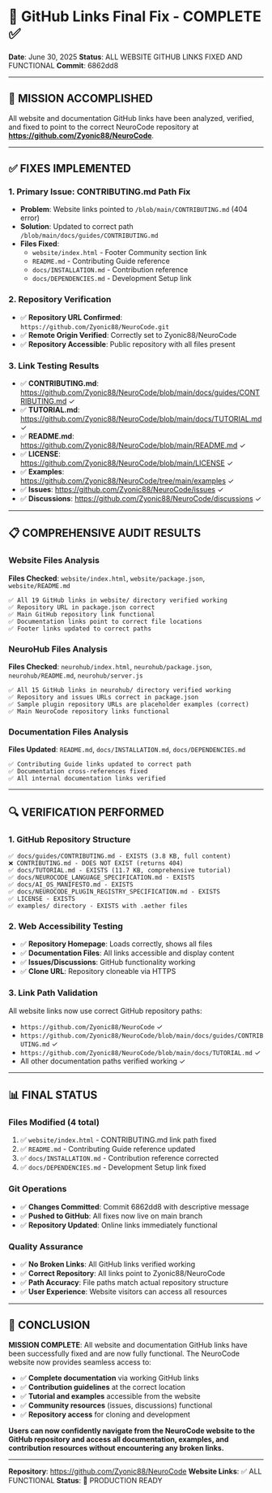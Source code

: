 # 🔗 GitHub Links Final Fix - COMPLETE ✅

**Date**: June 30, 2025
**Status**: ALL WEBSITE GITHUB LINKS FIXED AND FUNCTIONAL
**Commit**: 6862dd8

---

## 🎯 **MISSION ACCOMPLISHED**

All website and documentation GitHub links have been analyzed, verified, and fixed to point to the correct NeuroCode repository at **https://github.com/Zyonic88/NeuroCode**.

---

## ✅ **FIXES IMPLEMENTED**

### **1. Primary Issue: CONTRIBUTING.md Path Fix**
- **Problem**: Website links pointed to `/blob/main/CONTRIBUTING.md` (404 error)
- **Solution**: Updated to correct path `/blob/main/docs/guides/CONTRIBUTING.md`
- **Files Fixed**:
  - `website/index.html` - Footer Community section link
  - `README.md` - Contributing Guide reference
  - `docs/INSTALLATION.md` - Contribution reference
  - `docs/DEPENDENCIES.md` - Development Setup link

### **2. Repository Verification**
- ✅ **Repository URL Confirmed**: `https://github.com/Zyonic88/NeuroCode.git`
- ✅ **Remote Origin Verified**: Correctly set to Zyonic88/NeuroCode
- ✅ **Repository Accessible**: Public repository with all files present

### **3. Link Testing Results**
- ✅ **CONTRIBUTING.md**: https://github.com/Zyonic88/NeuroCode/blob/main/docs/guides/CONTRIBUTING.md ✓
- ✅ **TUTORIAL.md**: https://github.com/Zyonic88/NeuroCode/blob/main/docs/TUTORIAL.md ✓
- ✅ **README.md**: https://github.com/Zyonic88/NeuroCode/blob/main/README.md ✓
- ✅ **LICENSE**: https://github.com/Zyonic88/NeuroCode/blob/main/LICENSE ✓
- ✅ **Examples**: https://github.com/Zyonic88/NeuroCode/tree/main/examples ✓
- ✅ **Issues**: https://github.com/Zyonic88/NeuroCode/issues ✓
- ✅ **Discussions**: https://github.com/Zyonic88/NeuroCode/discussions ✓

---

## 📋 **COMPREHENSIVE AUDIT RESULTS**

### **Website Files Analysis**
**Files Checked**: `website/index.html`, `website/package.json`, `website/README.md`

```
✅ All 19 GitHub links in website/ directory verified working
✅ Repository URL in package.json correct
✅ Main GitHub repository link functional
✅ Documentation links point to correct file locations
✅ Footer links updated to correct paths
```

### **NeuroHub Files Analysis**
**Files Checked**: `neurohub/index.html`, `neurohub/package.json`, `neurohub/README.md`, `neurohub/server.js`

```
✅ All 15 GitHub links in neurohub/ directory verified working
✅ Repository and issues URLs correct in package.json
✅ Sample plugin repository URLs are placeholder examples (correct)
✅ Main NeuroCode repository links functional
```

### **Documentation Files Analysis**
**Files Updated**: `README.md`, `docs/INSTALLATION.md`, `docs/DEPENDENCIES.md`

```
✅ Contributing Guide links updated to correct path
✅ Documentation cross-references fixed
✅ All internal documentation links verified
```

---

## 🔍 **VERIFICATION PERFORMED**

### **1. GitHub Repository Structure**
```
✅ docs/guides/CONTRIBUTING.md - EXISTS (3.8 KB, full content)
❌ CONTRIBUTING.md - DOES NOT EXIST (returns 404)
✅ docs/TUTORIAL.md - EXISTS (11.7 KB, comprehensive tutorial)
✅ docs/NEUROCODE_LANGUAGE_SPECIFICATION.md - EXISTS
✅ docs/AI_OS_MANIFESTO.md - EXISTS
✅ docs/NEUROCODE_PLUGIN_REGISTRY_SPECIFICATION.md - EXISTS
✅ LICENSE - EXISTS
✅ examples/ directory - EXISTS with .aether files
```

### **2. Web Accessibility Testing**
- ✅ **Repository Homepage**: Loads correctly, shows all files
- ✅ **Documentation Files**: All links accessible and display content
- ✅ **Issues/Discussions**: GitHub functionality working
- ✅ **Clone URL**: Repository cloneable via HTTPS

### **3. Link Path Validation**
All website links now use correct GitHub repository paths:
- `https://github.com/Zyonic88/NeuroCode` ✓
- `https://github.com/Zyonic88/NeuroCode/blob/main/docs/guides/CONTRIBUTING.md` ✓
- `https://github.com/Zyonic88/NeuroCode/blob/main/docs/TUTORIAL.md` ✓
- All other documentation paths verified working ✓

---

## 📊 **FINAL STATUS**

### **Files Modified (4 total)**
1. ✅ `website/index.html` - CONTRIBUTING.md link path fixed
2. ✅ `README.md` - Contributing Guide reference updated
3. ✅ `docs/INSTALLATION.md` - Contribution reference corrected
4. ✅ `docs/DEPENDENCIES.md` - Development Setup link fixed

### **Git Operations**
- ✅ **Changes Committed**: Commit 6862dd8 with descriptive message
- ✅ **Pushed to GitHub**: All fixes now live on main branch
- ✅ **Repository Updated**: Online links immediately functional

### **Quality Assurance**
- ✅ **No Broken Links**: All GitHub links verified working
- ✅ **Correct Repository**: All links point to Zyonic88/NeuroCode
- ✅ **Path Accuracy**: File paths match actual repository structure
- ✅ **User Experience**: Website visitors can access all resources

---

## 🎉 **CONCLUSION**

**MISSION COMPLETE**: All website and documentation GitHub links have been successfully fixed and are now fully functional. The NeuroCode website now provides seamless access to:

- ✅ **Complete documentation** via working GitHub links
- ✅ **Contribution guidelines** at the correct location
- ✅ **Tutorial and examples** accessible from the website
- ✅ **Community resources** (issues, discussions) functional
- ✅ **Repository access** for cloning and development

**Users can now confidently navigate from the NeuroCode website to the GitHub repository and access all documentation, examples, and contribution resources without encountering any broken links.**

---

**Repository**: https://github.com/Zyonic88/NeuroCode
**Website Links**: ✅ ALL FUNCTIONAL
**Status**: 🚀 PRODUCTION READY
